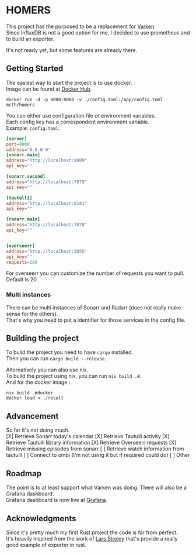 # HOMERS

This project has the purposed to be a replacement for [Varken](https://github.com/Boerderij/Varken).   
Since InfluxDB is not a good option for me, I decided to use prometheus and to build an exporter. 

It's not ready yet, but some features are already there. 

## Getting Started

The easiest way to start the project is to use docker.  
Image can be found at [Docker Hub](https://hub.docker.com/repository/docker/mcth/homers). 

``` 
docker run -d -p 8000:8000 -v ./config.toml:/app/config.toml mcth/homers
```
You can either use configuration file or environment variables.   
Each config key has a correspondent environment variable.  
Example: `config.toml`:
```toml
[server]
port=8000
address="0.0.0.0"
[sonarr.main]
address="http://localhost:8989"
api_key=""

[sonarr.second]
address="http://localhost:7979"
api_key=""

[tautulli]
address="http://localhost:8181"
api_key=""

[radarr.main]
address="http://localhost:7878"
api_key=""


[overseerr]
address="http://localhost:5055"
api_key=""
requests=200
```

For overseerr you can customize the number of requests you want to pull. Default is 20.  

### Multi instances

There can be multi instances of Sonarr and Radarr (does not really make sense for the others).  
That's why you need to put a identifier for those services in the config file.


## Building the project 

To build the project you need to have `cargo` installed.  
Then you can run `cargo build --release`. 

Alternatively you can also use nix.  
To build the project using nix, you can run `nix build .#`.   
And for the docker image : 
```
nix build .#docker
docker load < ./result
```


## Advancement

So far it's not doing much.   
[X] Retrieve Sonarr today's calendar
[X] Retrieve Tautulli activity
[X] Retrieve Tautulli library information
[X] Retrieve Overseerr requests
[X] Retrieve missing episodes from sonarr
[ ] Retrieve watch information from tautulli
[ ] Connect to ombi (I'm not using it but if required could do)
[ ] Other

## Roadmap

The point is to at least support what Varken was doing. 
There will also be a Grafana dashboard.  
Grafana dashboard is now live at [Grafana](https://grafana.com/grafana/dashboards/20744).


## Acknowledgments

Since it's pretty much my first Rust project the code is far from perfect.  
It's heavily inspired from the work of [Lars Strojny](https://github.com/lstrojny/prometheus-weathermen) that's provide a really good example of exporter in rust.  
